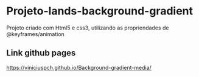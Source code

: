 # Projeto-lands-background-gradient

Projeto criado com Html5 e css3, utilizando as propriendades de @keyframes/animation

## Link github pages
https://viniciuspch.github.io/Background-gradient-media/
